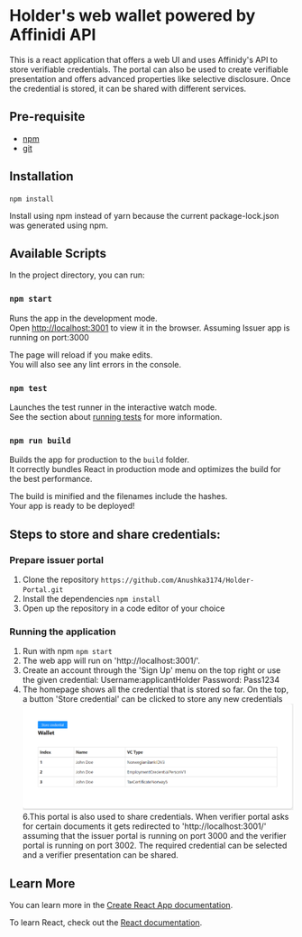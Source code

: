 # Holder's web wallet powered by Affinidi API
This is a react application that offers a web UI and uses Affinidy's API to store verifiable credentials. The portal can also be used to create verifiable presentation and offers advanced properties like selective disclosure. Once the credential is stored, it can be shared with different services.
## Pre-requisite
- [npm](https://www.npmjs.com/get-npm)
- [git](https://git-scm.com/download)

## Installation

`npm install`

Install using npm instead of yarn because the current package-lock.json was
generated using npm.

## Available Scripts

In the project directory, you can run:

### `npm start`

Runs the app in the development mode.\
Open [http://localhost:3001](http://localhost:3001) to view it in the browser.
Assuming Issuer app is running on port:3000

The page will reload if you make edits.\
You will also see any lint errors in the console.

### `npm test`

Launches the test runner in the interactive watch mode.\
See the section about [running tests](https://facebook.github.io/create-react-app/docs/running-tests) for more information.

### `npm run build`

Builds the app for production to the `build` folder.\
It correctly bundles React in production mode and optimizes the build for the best performance.

The build is minified and the filenames include the hashes.\
Your app is ready to be deployed!

## Steps to store and share credentials:

### Prepare issuer portal
1. Clone the repository
`https://github.com/Anushka3174/Holder-Portal.git`
3. Install the dependencies
`npm install`
4. Open up the repository in a code editor of your choice

### Running the application

1. Run with npm
`npm start`
2. The web app will run on 'http://localhost:3001/'.
3. Create an account through the 'Sign Up' menu on the top right or use the given credential: Username:applicantHolder Password: Pass1234
4. The homepage shows all the credential that is stored so far. On the top, a button 'Store credential' can be clicked to store any new credentials
![credential view](assets/WalletCredentials.PNG)
6.This portal is also used to share credentials. When verifier portal asks for certain documents it gets redirected to 'http://localhost:3001/' assuming that the issuer portal is running on port 3000 and the verifier portal is running on port 3002. The required credential can be selected and a verifier presentation can be shared.

## Learn More

You can learn more in the [Create React App documentation](https://facebook.github.io/create-react-app/docs/getting-started).

To learn React, check out the [React documentation](https://reactjs.org/).

